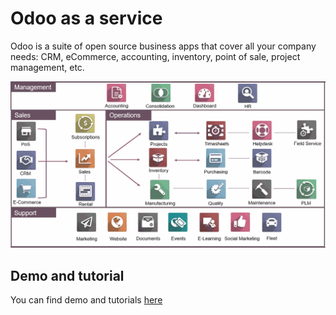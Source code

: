 # Odoo as a service

Odoo is a suite of open source business apps that cover all your company needs: CRM, eCommerce, accounting, inventory, point of sale, project management, etc.

![odoo](./img/odoo.png)

## Demo and tutorial

You can find demo and tutorials [here](./tutorials/wpaas_matomo.md)









